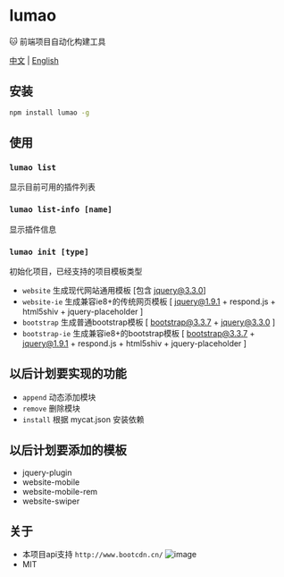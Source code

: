 # lumao
:cat: 前端项目自动化构建工具  

<a href="https://github.com/Jon-Millent/lumao/blob/master/README.md">中文</a>
|
<a href="https://github.com/Jon-Millent/lumao/blob/master/en.MD">English</a>  

## 安装

```cmd
npm install lumao -g
```

## 使用

### `lumao list`
显示目前可用的插件列表
### `lumao list-info [name]`
显示插件信息
### `lumao init [type]`
初始化项目，已经支持的项目模板类型
* `website` 生成现代网站通用模板 [包含 jquery@3.3.0]
* `website-ie` 生成兼容ie8+的传统网页模板 [ jquery@1.9.1 + respond.js + html5shiv + jquery-placeholder ]
* `bootstrap` 生成普通bootstrap模板 [ bootstrap@3.3.7 + jquery@3.3.0 ]
* `bootstrap-ie` 生成兼容ie8+的bootstrap模板 [ bootstrap@3.3.7 + jquery@1.9.1 + respond.js + html5shiv + jquery-placeholder ]

## 以后计划要实现的功能

* `append` 动态添加模块
* `remove` 删除模块
* `install` 根据 mycat.json 安装依赖

## 以后计划要添加的模板

* jquery-plugin
* website-mobile
* website-mobile-rem
* website-swiper

## 关于
* 本项目api支持 `http://www.bootcdn.cn/`
    ![image](http://www.bootcdn.cn/assets/img/bootcdn.png)
* MIT